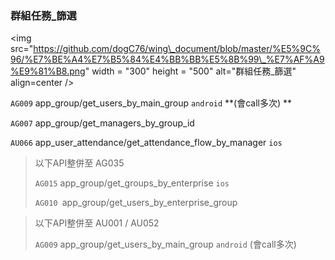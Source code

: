 ### 群組任務\_篩選

&lt;img src="https://github.com/dogC76/wing\_document/blob/master/%E5%9C%96/%E7%BE%A4%E7%B5%84%E4%BB%BB%E5%8B%99\_%E7%AF%A9%E9%81%B8.png" width = "300" height = "500" alt="群組任務\_篩選" align=center /&gt;  



`AG009` app\_group/get\_users\_by\_main\_group `android` **\(會call多次\)  **



`AG007` app\_group/get\_managers\_by\_group\_id



`AU066` app\_user\_attendance/get\_attendance\_flow\_by\_manager `ios`



> 以下API整併至 AG035  
>
> `AG015` app\_group/get\_groups\_by\_enterprise  `ios`
>
> `AG010 `app\_group/get\_users\_by\_enterprise\_group



> 以下API整併至 AU001 / AU052  
>
> `AG009` app\_group/get\_users\_by\_main\_group `android` \(會call多次\)



